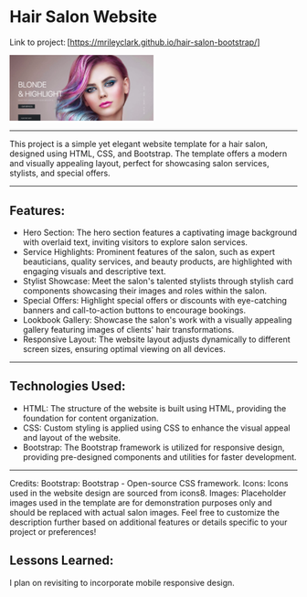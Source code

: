 # Hair Salon Website

Link to project: [https://mrileyclark.github.io/hair-salon-bootstrap/]

<img src="https://github.com/mrileyclark/hair-salon-bootstrap/blob/main/hairsalon.png" width="50%" height="30%">


****

This project is a simple yet elegant website template for a hair salon, designed using HTML, CSS, and Bootstrap. The template offers a modern and visually appealing layout, perfect for showcasing salon services, stylists, and special offers.

****

## Features:

- Hero Section: The hero section features a captivating image background with overlaid text, inviting visitors to explore salon services.
- Service Highlights: Prominent features of the salon, such as expert beauticians, quality services, and beauty products, are highlighted with engaging visuals and descriptive text.
- Stylist Showcase: Meet the salon's talented stylists through stylish card components showcasing their images and roles within the salon.
- Special Offers: Highlight special offers or discounts with eye-catching banners and call-to-action buttons to encourage bookings.
- Lookbook Gallery: Showcase the salon's work with a visually appealing gallery featuring images of clients' hair transformations.
- Responsive Layout: The website layout adjusts dynamically to different screen sizes, ensuring optimal viewing on all devices.

***

## Technologies Used:

- HTML: The structure of the website is built using HTML, providing the foundation for content organization.
- CSS: Custom styling is applied using CSS to enhance the visual appeal and layout of the website.
- Bootstrap: The Bootstrap framework is utilized for responsive design, providing pre-designed components and utilities for faster development.

****

Credits:
Bootstrap: Bootstrap - Open-source CSS framework.
Icons: Icons used in the website design are sourced from icons8.
Images: Placeholder images used in the template are for demonstration purposes only and should be replaced with actual salon images.
Feel free to customize the description further based on additional features or details specific to your project or preferences!

 ## Lessons Learned: 

I plan on revisiting to incorporate mobile responsive design.



